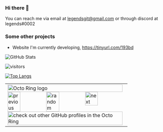 ### Hi there 👋

You can reach me via email at legendsgit@gmail.com or through discord at legends#0002

### Some other projects
- Website I'm currently developing, https://tinyurl.com/193bd


![GitHub Stats](https://github-readme-stats.vercel.app/api?username=Legends0002&theme=radical)

![visitors](https://visitor-badge.glitch.me/badge?page_id=https://github.com/Legends0002)

[![Top Langs](https://github-readme-stats.vercel.app/api/top-langs/?username=Legends0002)](https://github.com/anuraghazra/github-readme-stats)


<table><tbody><tr><td><a href="https://octo-ring.com/"><img src="https://octo-ring.com/static/img/widget/top.png" width="99%" alt="Octo Ring logo" align="top"></a><br><a href="https://octo-ring.com/p/Legends0002/prev"><img src="https://octo-ring.com/static/img/widget/prev.png" width="33%" alt="previous" align="top" title="previous profile"></a><a href="https://octo-ring.com/p/Legends0002/random"><img src="https://octo-ring.com/static/img/widget/random.png" width="33%" alt="random" align="top" title="random profile"></a><a href="https://octo-ring.com/p/Legends0002/next"><img src="https://octo-ring.com/static/img/widget/next.png" width="33%" alt="next" align="top" title="next profile"></a><br><a href="https://octo-ring.com/"><img src="https://octo-ring.com/static/img/widget/bottom.png" width="99%" alt="check out other GitHub profiles in the Octo Ring" align="top"></a></td></tr></tbody></table>
